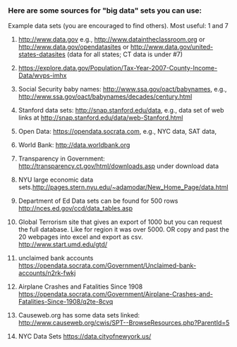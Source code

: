 ### Here are some sources for "big data" sets you can use:

  Example data sets (you are encouraged to find others).  Most useful: 1 and 7 



  1.  http://www.data.gov e.g., http://www.dataintheclassroom.org or http://www.data.gov/opendatasites  or http://www.data.gov/united-states-datasites (data for all states; CT data is under #7)

  2. https://explore.data.gov/Population/Tax-Year-2007-County-Income-Data/wvps-imhx 

  3. Social Security baby names: http://www.ssa.gov/oact/babynames, e.g., http://www.ssa.gov/oact/babynames/decades/century.html 

  4. Stanford data sets: http://snap.stanford.edu/data, e.g., data set of web links at http://snap.stanford.edu/data/web-Stanford.html 

  5.  Open Data: https://opendata.socrata.com, e.g., NYC data, SAT data,

  6.  World Bank:  http://data.worldbank.org

  7.  Transparency in Government: http://transparency.ct.gov/html/downloads.asp under download data

  8. NYU large economic data sets.http://pages.stern.nyu.edu/~adamodar/New_Home_Page/data.html

  9. Department of Ed Data sets can be found for 500 rows http://nces.ed.gov/ccd/data_tables.asp

  10. Global Terrorism site that gives an export of 1000 but you can request the full database. Like for region it was over 5000. OR copy and past the 20 webpages into excel and export as csv.  http://www.start.umd.edu/gtd/

  11. unclaimed bank accounts  https://opendata.socrata.com/Government/Unclaimed-bank-accounts/n2rk-fwkj

  12. Airplane Crashes and Fatalities Since 1908  https://opendata.socrata.com/Government/Airplane-Crashes-and-Fatalities-Since-1908/q2te-8cvq

  13. Causeweb.org has some data sets linked: http://www.causeweb.org/cwis/SPT--BrowseResources.php?ParentId=5

  14. NYC Data Sets https://data.cityofnewyork.us/

